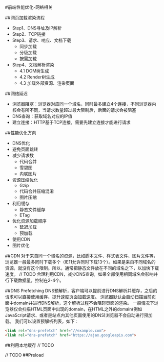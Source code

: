 #前端性能优化-网络相关

##网页加载渲染流程
+ Step1、DNS寻址及IP解析
+ Step2、TCP链接
+ Step3、请求、响应、文档下载
    * 同步加载
    * 分级加载
    * 按需加载
+ Step4、文档解析渲染
    * 4.1 DOM树生成
    * 4.2 Render树生成
    * 4.3 加载外部资源、渲染页面

##网络延迟
+ 浏览器阻塞：浏览器对应同一个域名，同时最多建立4个连接，不同浏览器内核会有所不同，当请求数量超过最大限制后，后面的请求会被阻塞
+ DNS查询：获取域名对应的IP值
+ 建立连接：HTTP基于TCP连接，需要先建立连接才能进行请求

##性能优化方向
+ DNS优化
+ 避免页面跳转
+ 减少请求数
    * 代码合并
    * 雪碧图
    * 内联图片
+ 资源压缩优化
    * Gzip
    * 代码合并压缩混淆
    * 图片压缩
+ 利用缓存
    * 静态文件缓存
    * ETag
+ 优化资源加载顺序
    * 延迟加载
    * 预加载
+ 使用CDN
+ 图片优化



##CDN
对于来自同一个域名的资源，比如脚本文件、样式表文件、图片文件等，浏览器一般最多同时下载多个（IE11允许同时下载13个）。如果是来自不同域名的资源，就没有这个限制。所以，通常把静态文件放在不同的域名之下，以加快下载速度。
// TODO
合理利用CDN，减少DNS查询，如果全部使用相同域名会影响并行下载数据量，控制在2-4个。

##DNS Prefetching
DNS预解析，客户端可以提前进行DNS解析并缓存，之后的请求可以直接使用缓存，提升速度页面加载速度。
浏览器默认会自动扫描当前页面中domain并进行DNS解析，这个解析过程不会阻碍页面的渲染。
一般情况下浏览器仅会扫描HTML页面中出现的domain，在HTML之外的domain(例如JavaScript请求、或者是站点内其他页面使用的DNS)浏览器不会自动进行预加载。
我们可以设置预解析列表，如下：
``` HTML
<link rel="dns-prefetch" href="//example.com">
<link rel="dns-prefetch" href="https://ajax.googleapis.com">
```

##利用本地缓存
// TODO

// TODO
##Preload
<link rel="preload" href="https://mat1.gtimg.com/pingjs/ext2020/xw-next/_next/32a2a1a3-fe76-474a-9c6b-5733faaa82cd/main.js"
    as="script" />







